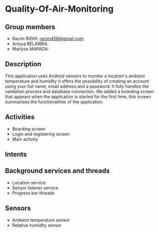 # Quality-Of-Air-Monitoring

## Group members
 - Racim RIGHI: racim458@gmail.com
 - Anissa BELARBIA: 
 - Marlyse MAPAGA: 

## Description
This application uses Android sensors to monitor a location's ambient temperature and humidity
It offers the possibility of creating an account using your full name, email address and a password. It fully handles the validation process and database connection.
We added a boarding screen that appears when the application is started for the first time, this screen summarises the functionalities of the application.
 
## Activities
 - Boarding screen
 - Login and registering screen
 - Main activity
## Intents

## Background services and threads
 - Location service
 - Sensor listener service
 - Progress bar threads

## Sensors
 - Ambient temperature sensor
 - Relative humidity sensor

